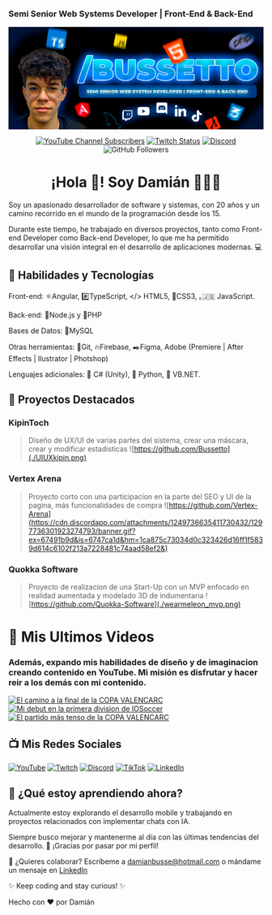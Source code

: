 ### Semi Senior Web Systems Developer | Front-End & Back-End
<p align="center" width="500">
  
   <img align="center" width="1000vw" src="./banner_bussetto.png" />
     <div align="center">
     
  [![YouTube Channel Subscribers](https://img.shields.io/youtube/channel/subscribers/UCg-Dazq1QxVMuH2dnCTnWCQ?style=social)](https://youtube.com/@Bussettinho?sub_confirmation=1)
  [![Twitch Status](https://img.shields.io/twitch/status/mouredev?style=social)](https://twitch.com/bussettinho)
  [![Discord](https://img.shields.io/discord/1035274384195203092?style=social&label=Discord&logo=discord)](https://discord.gg/hyywyXTgde)
  ![GitHub Followers](https://img.shields.io/github/followers/Bussetto?style=social)
        
  </div>
  <h1 align="center" >¡Hola 👋! Soy Damián 👨🏻‍💻</h3>
</p>



Soy un apasionado desarrollador de software y sistemas, con 20 años y un camino recorrido en el mundo de la programación desde los 15. 

Durante este tiempo, he trabajado en diversos proyectos, tanto como Front-end Developer como Back-end Developer, lo que me ha permitido desarrollar una visión integral en el desarrollo de aplicaciones modernas. 💻

## 🚀 Habilidades y Tecnologías

Front-end: ⚛️Angular, #️⃣TypeScript, </> HTML5, 🎨CSS3, ｡🇯‌🇸‌ JavaScript.

Back-end: 🦠Node.js y 🐘PHP

Bases de Datos: 🐬MySQL

Otras herramientas: 🌱Git, 🔥Firebase, ✒️Figma, Adobe (Premiere | After Effects | Ilustrator | Photshop)

Lenguajes adicionales: 🧊 C# (Unity), 🐍 Python, 📅 VB.NET.

## 📂 Proyectos Destacados
### KipinToch 
> Diseño de UX/UI de varias partes del sistema, crear una máscara, crear y modificar estadisticas
![https://github.com/Bussetto](./UIUXkipin.png)
### Vertex Arena 
> Proyecto corto con una participacion en la parte del SEO y UI de la pagina, más funcionalidades de compra
> ![https://github.com/Vertex-Arena](https://cdn.discordapp.com/attachments/1249736635411730432/1297736301923274793/banner.gif?ex=67491b9d&is=6747ca1d&hm=1ca875c73034d0c323426d16ff1f5839d614c6102f213a7228481c74aad58ef2&)

### Quokka Software
> Proyecto de realizacion de una Start-Up con un MVP enfocado en realidad aumentada y modelado 3D de indumentaria
> ![https://github.com/Quokka-Software](./wearmeleon_mvp.png)

# 🛑 Mis Ultimos Videos

### Además, expando mis habilidades de diseño y de imaginacion creando contenido en YouTube. Mi misión es disfrutar y hacer reir a los demás con mi contenido.

<a href='https://youtu.be/uBhXVgKn5oU?si=TIj2rVGyI0hdyd54' target='_blank'>
  <img width='30%' src='https://img.youtube.com/vi/uBhXVgKn5oU/mqdefault.jpg' alt='El camino a la final de la COPA VALENCARC' />
</a>
<a href='https://youtu.be/1QIZhdPZ-Cg?si=xIlKgp-0gzpIYY29' target='_blank'>
  <img width='30%' src='https://img.youtube.com/vi/1QIZhdPZ-Cg/mqdefault.jpg' alt='Mi debut en la primera division de IOSoccer' />
</a>
<a href='https://youtu.be/GoDL73tO7yw?si=qJg0YUGMhrk3V_Lv' target='_blank'>
  <img width='30%' src='https://img.youtube.com/vi/GoDL73tO7yw/mqdefault.jpg' alt='El partido más tenso de la COPA VALENCARC' />
</a>

## 📺 Mis Redes Sociales

[![YouTube](https://img.shields.io/badge/YouTube-@Bussettinho-FF0000?style=for-the-badge&logo=youtube&logoColor=white&labelColor=101010)](https://youtube.com/@Bussettinho?sub_confirmation=1)
[![Twitch](https://img.shields.io/badge/Twitch-bussettinho-9146FF?style=for-the-badge&logo=twitch&logoColor=white&labelColor=101010)](https://twitch.tv/bussettinho)
[![Discord](https://img.shields.io/badge/Discord-Bussenetta-5865F2?style=for-the-badge&logo=discord&logoColor=white&labelColor=101010)](https://discord.gg/hyywyXTgde)
[![TikTok](https://img.shields.io/badge/TikTok-@Bussettinho-69C9D0?style=for-the-badge&logo=tiktok&logoColor=white&labelColor=101010)](https://tiktok.com/@Bussettinho)
[![LinkedIn](https://img.shields.io/badge/LinkedIn-Damian_Bussetto-0077B5?style=for-the-badge&logo=linkedin&logoColor=white&labelColor=101010)](https://www.linkedin.com/in/dami%C3%A1n-bussetto-791a62220/)


## 🌱 ¿Qué estoy aprendiendo ahora?

Actualmente estoy explorando el desarrollo mobile y trabajando en proyectos relacionados con implementar chats con IA. 

Siempre busco mejorar y mantenerme al día con las últimas tendencias del desarrollo. 📖
¡Gracias por pasar por mi perfil!

💌 ¿Quieres colaborar? Escríbeme a damianbusse@hotmail.com o mándame un mensaje en [LinkedIn](https://www.linkedin.com/in/dami%C3%A1n-bussetto-791a62220/)


✨ Keep coding and stay curious! ✨

Hecho con ❤️ por Damián
